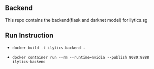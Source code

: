 ## Backend

This repo contains the backend(flask and darknet model) for ilytics.sg 

## Run Instruction

- `docker build -t ilytics-backend .`

- `docker container run --rm --runtime=nvidia --publish 8080:8888 ilytics-backend`



